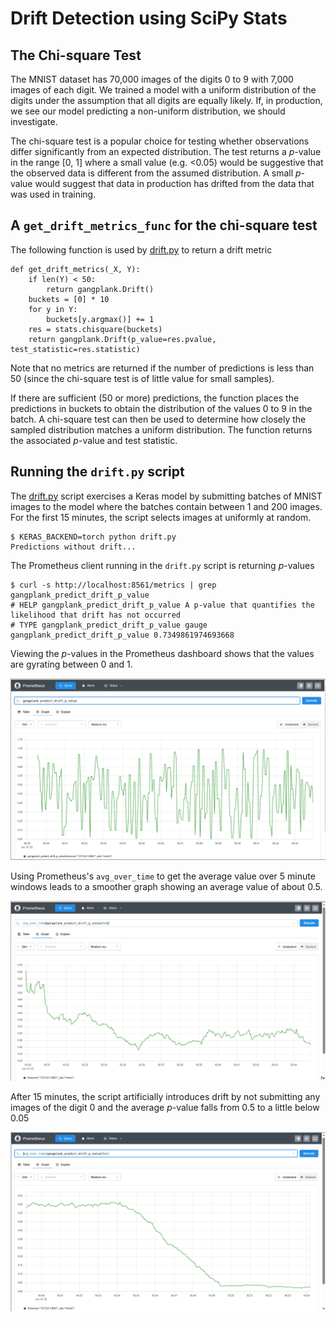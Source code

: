 # Drift Detection using SciPy Stats
## The Chi-square Test
The MNIST dataset has 70,000 images of the digits 0 to 9 with 7,000 images of each digit. We trained a model with a
uniform distribution of the digits under the assumption that all digits are equally likely. If, in production, we
see our model predicting a non-uniform distribution, we should investigate.

The chi-square test is a popular choice for testing whether observations differ significantly from an expected
distribution. The test returns a *p*-value in the range [0, 1] where a small value (e.g. <0.05) would be suggestive
that the observed data is different from the assumed distribution. A small *p*-value would suggest that data
in production has drifted from the data that was used in training.

## A `get_drift_metrics_func` for the chi-square test
The following function is used by [drift.py](./drift.py) to return a drift metric
```
def get_drift_metrics(_X, Y):
    if len(Y) < 50:
        return gangplank.Drift()
    buckets = [0] * 10
    for y in Y:
        buckets[y.argmax()] += 1
    res = stats.chisquare(buckets)
    return gangplank.Drift(p_value=res.pvalue, test_statistic=res.statistic)
```

Note that no metrics are returned if the number of predictions is less than 50 (since the chi-square test is of little value for small samples).

If there are sufficient (50 or more) predictions, the function places the predictions in buckets to obtain the distribution of the values 0 to 9
in the batch. A chi-square test can then be used to determine how closely the sampled distribution matches a uniform distribution. The function returns
the associated *p*-value and test statistic.

## Running the `drift.py` script
The [drift.py](./drift.py) script exercises a Keras model by submitting batches of MNIST images to the model where the batches contain between 1
and 200 images. For the first 15 minutes, the script selects images at uniformly at random.

```
$ KERAS_BACKEND=torch python drift.py 
Predictions without drift...
```

The Prometheus client running in the `drift.py` script is returning *p*-values

```
$ curl -s http://localhost:8561/metrics | grep gangplank_predict_drift_p_value
# HELP gangplank_predict_drift_p_value A p-value that quantifies the likelihood that drift has not occurred
# TYPE gangplank_predict_drift_p_value gauge
gangplank_predict_drift_p_value 0.7349861974693668
```

Viewing the *p*-values in the Prometheus dashboard shows that the values are gyrating between 0 and 1.

![p-value, no drift, unsmoothed](./p_values_no_drift_unsmoothed.png)

Using Prometheus's `avg_over_time` to get the average value over 5 minute windows leads to a smoother graph showing an average value of about 0.5.

![p-value, no drift, smoothed](./p_values_no_drift_smoothed.png)

After 15 minutes, the script artificially introduces drift by not submitting any images of the digit 0 and the average *p*-value falls from 0.5 to a little
below 0.05

![p-value, drift](./p_values_drift.png)